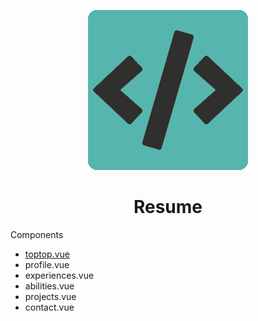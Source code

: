 <p align="center">
  <img src="https://github.com/ygtalp/VueJS-Resume/blob/master/favicon.png">
  <h1 align="center">Resume</h1>
</p>

Components
<ul>

  <li><a href="https://github.com/ygtalp/VueJS-Resume/blob/master/src/components/toptop.vue" target="_blank">toptop.vue</a></li>
  <li>profile.vue</li>
  <li>experiences.vue</li>
  <li>abilities.vue</li>
  <li>projects.vue</li>
  <li>contact.vue</li>

</ul>
